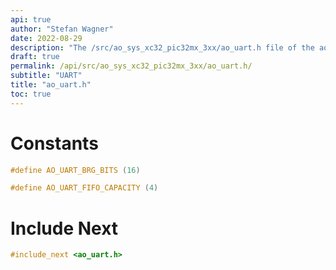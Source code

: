```yaml
---
api: true
author: "Stefan Wagner"
date: 2022-08-29
description: "The /src/ao_sys_xc32_pic32mx_3xx/ao_uart.h file of the ao real-time operating system."
draft: true
permalink: /api/src/ao_sys_xc32_pic32mx_3xx/ao_uart.h/
subtitle: "UART"
title: "ao_uart.h"
toc: true
---
```


# Constants

```c
#define AO_UART_BRG_BITS (16)
```

```c
#define AO_UART_FIFO_CAPACITY (4)
```

# Include Next

```c
#include_next <ao_uart.h>
```
